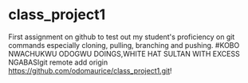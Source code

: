 # class_project1
First assignment on github to test out my student's proficiency on git commands especially cloning, pulling, branching and pushing.
#KOBO NWACHUKWU ODOGWU DOINGS,WHITE HAT SULTAN WITH EXCESS NGABASIgit remote add origin https://github.com/odomaurice/class_project1.git!

